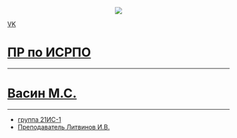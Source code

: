 <p align ="center"><a href="https://vk.com/id592849426" target="_blank"><img scr="https://www.meme-arsenal.com/memes/a8bd76b8c73b4689d9ec5acbbfb5326d.jpg" src = width = "400"></a></p>

<p><a href="https://vk.com/id592849426">VK</p>

# ПР по ИСРПО
-----
# Васин М.С.
-----
* группа 21ИС-1
* Преподаватель Литвинов И.В.

